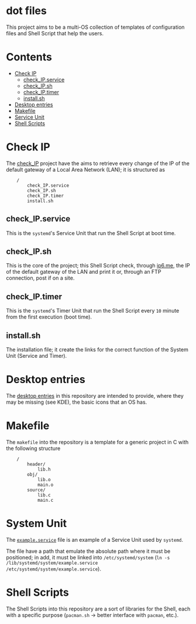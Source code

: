 # dot files
This project aims to be a multi-OS collection of templates of configuration files and Shell Script that help the users.

# Contents

* [Check IP](#check-ip)
	- [check_IP.service](#check_ipservice)
	- [check_IP.sh](#check_ipsh)
	- [check_IP.timer](#check_iptimer)
	- [install.sh](#installsh)
* [Desktop entries](#desktop-entries)
* [Makefile](#makefile)
* [Service Unit](#service-unit)
* [Shell Scripts](#shell-scripts)

# Check IP
The [check_IP](https://github.com/giulioc008/dot_files/tree/master/check_IP) project have the aims to retrieve every change of the IP of the default gateway of a Local Area Network (LAN); it is structured as
```
	/
		check_IP.service
		check_IP.sh
		check_IP.timer
		install.sh
```
## check_IP.service
This is the `systemd`'s Service Unit that run the Shell Script at boot time.

## check_IP.sh
This is the core of the project; this Shell Script check, through [ip6.me](http://ip6.me/), the IP of the default gateway of the LAN and print it or, through an FTP connection, post if on a site.

## check_IP.timer
This is the `systemd`'s Timer Unit that run the Shell Script every `10` minute from the first execution (boot time).

## install.sh
The installation file; it create the links for the correct function of the System Unit (Service and Timer).

# Desktop entries
The [desktop entries](https://github.com/giulioc008/dot_files/tree/master/desktop_entries) in this repository are intended to provide, where they may be missing (see KDE), the basic icons that an OS has.

# Makefile
The `makefile` into the repository is a template for a generic project in C with the following structure
```
	/
		header/
			lib.h
		obj/
			lib.o
			main.o
		source/
			lib.c
			main.c
```

# System Unit
The [`example.service`](https://github.com/giulioc008/dot_files/blob/master/lib/systemd/system/example.service) file is an example of a Service Unit used by `systemd`.

The file have a path that emulate the absolute path where it must be positioned; in add, it must be linked into `/etc/systemd/system` (`ln -s /lib/systemd/system/example.service /etc/systemd/system/example.service`).

# Shell Scripts
The Shell Scripts into this repository are a sort of libraries for the Shell, each with a specific purpose (`pacman.sh` -> better interface with `pacman`, etc.).
